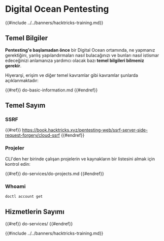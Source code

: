 # Digital Ocean Pentesting

{{#include ../../banners/hacktricks-training.md}}

## Temel Bilgiler

**Pentesting'e başlamadan önce** bir Digital Ocean ortamında, ne yapmanız gerektiğini, yanlış yapılandırmaları nasıl bulacağınızı ve bunları nasıl istismar edeceğinizi anlamanıza yardımcı olacak bazı **temel bilgileri bilmeniz gerekir**.

Hiyerarşi, erişim ve diğer temel kavramlar gibi kavramlar şunlarda açıklanmaktadır:

{{#ref}}
do-basic-information.md
{{#endref}}

## Temel Sayım

### SSRF

{{#ref}}
https://book.hacktricks.xyz/pentesting-web/ssrf-server-side-request-forgery/cloud-ssrf
{{#endref}}

### Projeler

CLI'den her birinde çalışan projelerin ve kaynakların bir listesini almak için kontrol edin:

{{#ref}}
do-services/do-projects.md
{{#endref}}

### Whoami
```bash
doctl account get
```
## Hizmetlerin Sayımı

{{#ref}}
do-services/
{{#endref}}

{{#include ../../banners/hacktricks-training.md}}
